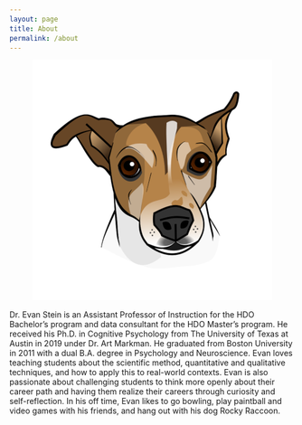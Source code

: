 ```yaml
---
layout: page
title: About
permalink: /about
---
```


<p align="center">
  <img src="/assets/img/profile.png" />
</p>

Dr. Evan Stein is an Assistant Professor of Instruction for the HDO Bachelor’s program and data consultant for the HDO Master’s program. He received his Ph.D. in Cognitive Psychology from The University of Texas at Austin in 2019 under Dr. Art Markman. He graduated from Boston University in 2011 with a dual B.A. degree in Psychology and Neuroscience. Evan loves teaching students about the scientific method, quantitative and qualitative techniques, and how to apply this to real-world contexts. Evan is also passionate about challenging students to think more openly about their career path and having them realize their careers through curiosity and self-reflection. In his off time, Evan likes to go bowling, play paintball and video games with his friends, and hang out with his dog Rocky Raccoon.  
